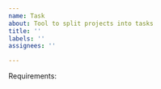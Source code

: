 ```yaml
---
name: Task
about: Tool to split projects into tasks
title: ''
labels: ''
assignees: ''

---
```


Requirements:
